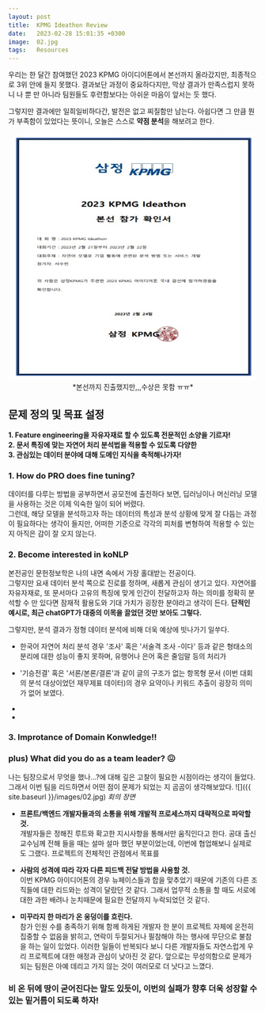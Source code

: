 ```yaml
---
layout: post
title:  KPMG Ideathon Review 
date:   2023-02-28 15:01:35 +0300
image:  02.jpg
tags:   Resources
---
```


우리는 한 달간 참여했던 2023 KPMG 아이디어톤에서 본선까지 올라갔지만, 최종적으로 3위 안에 들지 못했다. 결과보단 과정이 중요하다지만, 막상 결과가 만족스럽지 못하니 나 뿐 만 아니라 팀원들도 후련함보다는 아쉬운 마음이 앞서는 듯 했다. 

그렇지만 결과에만 일희일비하다간, 발전은 없고 찌질함만 남는다. 
아쉽다면 그 만큼 뭔가 부족함이 있었다는 뜻이니, 오늘은 스스로 **약점 분석**을 해보려고 한다. 

<center><img src="/images/021.jpg" width="500" height="500"></center>
<center>*본선까지 진출했지만,,,수상은 못함 ㅠㅠ*</center>
  
  
  
## 문제 정의 및 목표 설정 
**1. Feature engineering을 자유자재로 할 수 있도록 전문적인 소양을 기르자!**  
**2. 문서 특징에 맞는 자연어 처리 분석법을 적용할 수 있도록 다양한**  
**3. 관심있는 데이터 분야에 대해 도메인 지식을 축적해나가자!**

### 1. How do PRO does fine tuning?

데이터를 다루는 방법을 공부하면서 공모전에 출전하다 보면, 딥러닝이나 머신러닝 모델을 사용하는 것은 이제 익숙한 일이 되어 버렸다.   
그런데, 해당 모델을 분석하고자 하는 데이터의 특성과 분석 상황에 맞게 잘 다듬는 과정이 필요하다는 생각이 들지만, 어떠한 기준으로 각각의 피처를 변형하여 적용할 수 있는 지 아직은 감이 잘 오지 않는다. 


### 2. Become interested in koNLP

본전공인 문헌정보학은 나의 내면 속에서 가장 홀대받는 전공이다.  
그렇지만 요새 데이터 분석 쪽으로 진로를 정하며, 새롭게 관심이 생기고 있다. 자연어를 자유자재로, 또 문서마다 고유의 특징에 맞게 인간이 전달하고자 하는 의미를 정확히 분석할 수 만 있다면 잠재적 활용도와 기대 가치가 굉장한 분야라고 생각이 든다. **단적인 예시로, 최근 chatGPT가 대중의 이목을 끌었던 것만 보아도 그렇다.**   
  
그렇지만, 분석 결과가 정형 데이터 분석에 비해 더욱 예상에 빗나가기 일쑤다.  

* 한국어 자연어 처리 분석 경우 '조사' 혹은 '서술격 조사 -이다' 등과 같은 형태소의 분리에 대한 성능이 좋지 못하며, 유행어나 은어 혹은 줄임말 등의 처리가 
  
* '기승전결' 혹은 '서론/본론/결론'과 같이 글의 구조가 없는 항목형 문서 (이번 대회의 분석 대상이었던 재무제표 데이터)의 경우 요약이나 키워드 추출이 굉장히 의미가 없어 보였다. 
  
* 
  
* 
  
### 3. Improtance of Domain Konwledge!!


### plus) What did you do as a team leader? 😖

나는 팀장으로서 무엇을 했나...?에 대해 깊은 고찰이 필요한 시점이라는 생각이 들었다.  
그래서 이번 팀을 리드하면서 어떤 점이 문제가 되었는 지 곰곰이 생각해보았다. 
![]({{ site.baseurl }}/images/02.jpg)
*회의 장면*

* **프론트/백엔드 개발자들과의 소통을 위해 개발적 프로세스까지 대략적으로 파악할 것.**  
개발자들은 정해진 루트와 확고한 지시사항을 통해서만 움직인다고 한다. 공대 출신 교수님께 전해 들을 때는 설마 설마 했던 부분이었는데, 이번에 협업해보니 실제로도 그랬다. 프로젝트의 전체적인 관점에서 목표를 

* **사람의 성격에 따라 각자 다른 피드백 전달 방법을 사용할 것.**  
이번 KPMG 아이디어톤의 경우 뉴페이스들과 합을 맞추었기 때문에 기존의 다른 조직들에 대한 리드와는 성격이 달랐던 것 같다. 그래서 업무적 소통을 할 때도 서로에 대한 과한 배려나 눈치때문에 필요한 전달까지 누락되었던 것 같다. 

* **미꾸라지 한 마리가 온 웅덩이를 흐린다.**  
참가 인원 수를 충족하기 위해 함께 하게된 개발자 한 분이 프로젝트 자체에 온전히 집중할 수 없음을 밝히고, 연락이 두절되거나 필참해야 하는 행사에 무단으로 불참을 하는 일이 있었다. 이러한 일들이 반복되다 보니 다른 개발자들도 자연스럽게 우리 프로젝트에 대한 애정과 관심이 낮아진 것 같다. 앞으로는 무성의함으로 문제가 되는 팀원은 아예 데리고 가지 않는 것이 여러모로 더 낫다고 느꼈다. 

### 비 온 뒤에 땅이 굳어진다는 말도 있듯이, 이번의 실패가 향후 더욱 성장할 수 있는 밑거름이 되도록 하자! 
